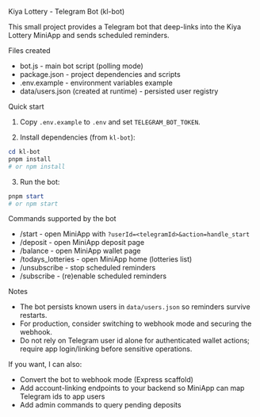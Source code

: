 Kiya Lottery - Telegram Bot (kl-bot)

This small project provides a Telegram bot that deep-links into the Kiya Lottery MiniApp and sends scheduled reminders.

Files created

- bot.js - main bot script (polling mode)
- package.json - project dependencies and scripts
- .env.example - environment variables example
- data/users.json (created at runtime) - persisted user registry

Quick start

1. Copy `.env.example` to `.env` and set `TELEGRAM_BOT_TOKEN`.

2. Install dependencies (from `kl-bot`):

```powershell
cd kl-bot
pnpm install
# or npm install
```

3. Run the bot:

```powershell
pnpm start
# or npm start
```

Commands supported by the bot

- /start - open MiniApp with `?userId=<telegramId>&action=handle_start`
- /deposit - open MiniApp deposit page
- /balance - open MiniApp wallet page
- /todays_lotteries - open MiniApp home (lotteries list)
- /unsubscribe - stop scheduled reminders
- /subscribe - (re)enable scheduled reminders

Notes

- The bot persists known users in `data/users.json` so reminders survive restarts.
- For production, consider switching to webhook mode and securing the webhook.
- Do not rely on Telegram user id alone for authenticated wallet actions; require app login/linking before sensitive operations.

If you want, I can also:

- Convert the bot to webhook mode (Express scaffold)
- Add account-linking endpoints to your backend so MiniApp can map Telegram ids to app users
- Add admin commands to query pending deposits
